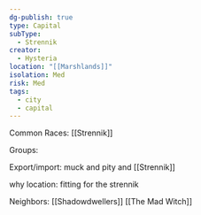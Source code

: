 ```yaml
---
dg-publish: true
type: Capital
subType:
  - Strennik
creator:
  - Hysteria
location: "[[Marshlands]]"
isolation: Med
risk: Med
tags:
  - city
  - capital
---
```

Common Races: [[Strennik]]

Groups: 

Export/import: muck and pity and [[Strennik]]

why location: fitting for the strennik

Neighbors: [[Shadowdwellers]] [[The Mad Witch]]
